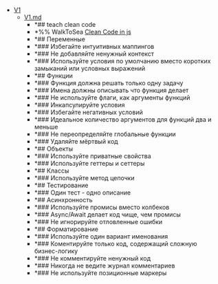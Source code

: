 - <a href = "F:\Node_projects\Node_Way\NBase\Lake\V1\cat.V1\dir.V1.md">V1</a>
    - <a href = "F:\Node_projects\Node_Way\NBase\Lake\V1\V1.md">V1.md</a>
        - *## teach clean code
        - *%% WalkToSea [Clean Code in js](https://www.youtube.com/watch?v=XT6XkIJIVbA&ab_channel=webDev)
        - *## Переменные
        - *### Избегайте интуитивных маппингов
        - *### Не добавляйте ненужный контекст
        - *### Используйте условия по умолчанию вместо коротких замыканий или условных выражений
        - *## Функции
        - *### Функция должна решать только одну задачу
        - *### Имена должны описывать что функция делает
        - *### Не используйте флаги, как аргументы функций
        - *### Инкапсулируйте условия
        - *### Избегайте негативных условий
        - *### Идеальное количество аргументов для функций два и меньше
        - *### Не переопределяйте глобальные функции
        - *### Удаляйте мёртвый код
        - *## Объекты
        - *### Используйте приватные свойства
        - *### Используйте геттеры и сеттеры
        - *## Классы
        - *### Используйте метод цепочки
        - *## Тестирование
        - *### Один тест - одно описание
        - *## Асинхронность
        - *### Используйте промисы вместо колбеков
        - *### Async/Await делает код чище, чем промисы
        - *### Не игнорируйте отловленные ошибки
        - *## Форматирование
        - *### Используйте один вариант именования
        - *### Коментируйте только код, содержащий сложную бизнес-логику
        - *### Не комментируйте ненужный код
        - *### Никогда не ведите журнал комментариев
        - *### Не используйте позиционные маркеры
